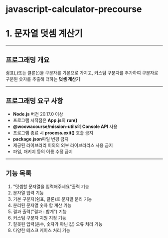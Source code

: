 # javascript-calculator-precourse

# 1. 문자열 덧셈 계산기

---

## 프로그래밍 개요

쉼표(,)또는 클론(:)을 구분자를 기본으로 가지고, 커스텀 구분자를 추가하여 구분자로 구분된 숫자를 추출해 더하는 **덧셈 계산기**

---

## 프로그래밍 요구 사항

- **Node.js** 버전 20.17.0 이상
- 프로그램 시작점은 **App.js**의 **run()**
- **@woowacourse/mission-utils**의 **Console API** 사용
- 프로그램 종료 시 **process.exit()** 호출 금지
- **package.json**파일 변경 금지
- 제공된 라이브러리 이외의 외부 라이브러리스 사용 금지
- 파일, 패키지 등의 이름 수정 금지

---

## 기능 목록

1. "덧셈할 문자열을 입력해주세요"출력 기능
2. 문자열 입력 기능
3. 기본 구분자(쉼표, 클론)로 문자열 분리 기능
4. 분리된 문자열 숫자 합 계산 기능
5. 결과 출력("결과 : 합계") 기능
6. 커스텀 구분자 지원 지정 기능
7. 잘못된 입력(음수, 숫자가 아닌 값) 오류 처리 기능
8. 다양한 테스크 케이스 처리 기능
